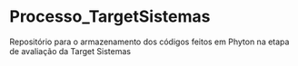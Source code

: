 # Processo_TargetSistemas
Repositório para o armazenamento dos códigos feitos em Phyton na etapa de avaliação da Target Sistemas
